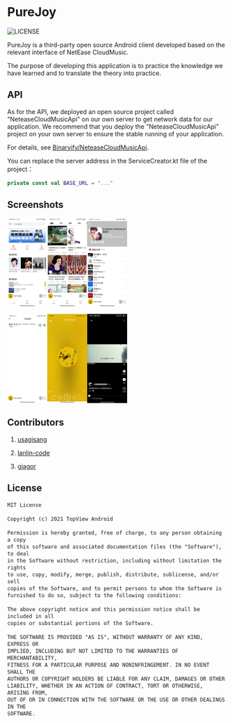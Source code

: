 # PureJoy

![LICENSE](https://img.shields.io/badge/license-MIT-blue)

PureJoy is a third-party open source Android client developed based on the relevant interface of NetEase CloudMusic.

The purpose of developing this application is to practice the knowledge we have learned and to translate the theory into practice.



## API

As for the API, we deployed an open source project called "NeteaseCloudMusicApi" on our own server to get network data for our application. We recommend that you deploy the "NeteaseCloudMusicApi" project on your own server to ensure the stable running of your application.

For details, see [Binaryify/NeteaseCloudMusicApi](https://github.com/Binaryify/NeteaseCloudMusicApi).

You can replace the server address in the ServiceCreator.kt file of the project：

```kotlin
private const val BASE_URL = "..."
```



## Screenshots

<img src="screenshots/discover.jpg" alt="discover" style="zoom: 20%;" /><img src="screenshots/video_list.jpg" alt="video_list" style="zoom:20%;" /><img src="screenshots/playlist_list.jpg" alt="playlist_list" style="zoom:20%;" />

<img src="screenshots/download_manage.jpg" alt="download_manage" style="zoom: 20%;" /><img src="screenshots/play_detail.jpg" alt="play_detail" style="zoom: 20%;" /><img src="screenshots/video_play.jpg" alt="video_play" style="zoom: 20%;" />



## Contributors

1. [usagisang](https://github.com/usagisang)

2. [lanlin-code](https://github.com/lanlin-code)

3. [giagor](https://github.com/giagor)



## License

```
MIT License

Copyright (c) 2021 TopView Android

Permission is hereby granted, free of charge, to any person obtaining a copy
of this software and associated documentation files (the "Software"), to deal
in the Software without restriction, including without limitation the rights
to use, copy, modify, merge, publish, distribute, sublicense, and/or sell
copies of the Software, and to permit persons to whom the Software is
furnished to do so, subject to the following conditions:

The above copyright notice and this permission notice shall be included in all
copies or substantial portions of the Software.

THE SOFTWARE IS PROVIDED "AS IS", WITHOUT WARRANTY OF ANY KIND, EXPRESS OR
IMPLIED, INCLUDING BUT NOT LIMITED TO THE WARRANTIES OF MERCHANTABILITY,
FITNESS FOR A PARTICULAR PURPOSE AND NONINFRINGEMENT. IN NO EVENT SHALL THE
AUTHORS OR COPYRIGHT HOLDERS BE LIABLE FOR ANY CLAIM, DAMAGES OR OTHER
LIABILITY, WHETHER IN AN ACTION OF CONTRACT, TORT OR OTHERWISE, ARISING FROM,
OUT OF OR IN CONNECTION WITH THE SOFTWARE OR THE USE OR OTHER DEALINGS IN THE
SOFTWARE.
```

